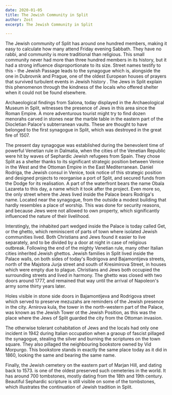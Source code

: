 ```yaml
---
date: 2020-01-05
title: The Jewish Community in Split
author: Zost
excerpt: The Jewish Community in Split

---
```


The Jewish community of Split has around one hundred members, making it easy to calculate how many attend Friday evening Sabbath. They have no rabbi, and community is more traditional than religious. This small community never had more than three hundred members in its history, but it had a strong influence disproportionate to its size. Street names testify to this - the Jewish Passage leads to the synagogue which is, alongside the one in Dubrovnik and Prague, one of the oldest European houses of prayers that survived turbulent events in Jewish history . The Jews in Split explain this phenomenon through the kindness of the locals who offered shelter when it could not be found elsewhere.

Archaeological findings from Salona, today displayed in the Archaeological Museum in Split, witnesses the presence of Jews in this area since the Roman Empire. A more adventurous  tourist might try to find dozen menorahs carved in stones near the marble table in the eastern part of the Diocletian Palace's subterranean vaults. These are thought to have belonged to the first synagogue in Split, which was destroyed in the great fire of 1507.

The present day synagogue was established during the benevolent time of powerful Venetian rule in Dalmatia, when the cities of the Venetian Republic were hit by waves of Sephardic Jewish refugees from Spain. They chose Split as a shelter thanks to its significant strategic position between Venice in the West and the Ottoman Empire in the East Mediterranean. Daniel Rodriga, the Jewish consul in Venice, took notice of this strategic position and designed projects to reorganise a port of Split, and secured funds from the Dodge for its realisation. A part of the waterfront bears the name Obala Lazareta to this day, a name which it took after the project. Even more so, the only street where the Jews lived inside the Palace bears Rodriga's name. Located near the synagogue, from the outside a modest building that hardly resembles a place of worship. This was done for security reasons, and because Jews were not allowed to own property, which significantly influenced the nature of their livelihood.

 Interstingly, the inhabited part wedged inside the Palace is today called Get, or the ghetto, which reminiscent of parts of town where isolated Jewish communities lived. Both Christians and Jews found it easier to live separately, and to be divided by a door at night in case of religious outbreak. Following the end of the mighty Venetian  rule, many other Italian cities inherited Jewish ghettos. Jewish families in Split lived inside the Palace walls, on both sides of today's Rodrigova and Bajamontijeva streets, north of the Majstora Jurja street and south of Kresimirova Street, in houses which were empty due to plague. Christians and Jews both occupied the surrounding streets and lived in harmony. The ghetto was closed with two doors around 1777, and remained that way until the arrival of Napoleon's army some thirty years later.

Holes visible in stone side doors in Bajamontijeva and Rodrigova street which served to preserve mezuzahs are reminders of the Jewish presence in the city. Arnirova kula, the tower in the north-western part of the Palace, was known as the Jewish Tower ot the Jewish Position, as this was the place where the Jews of Split guarded the city from the Ottoman invasion.

The otherwise tolerant cohabitation of Jews and the locals had only one incident in 1942 during Italian occupation when a graoup of fascist pillaged the synagogue, stealing the silver and burning the scriptures on the town square. They also pillaged the neighbouring bookstore owned by Vid Morpurgo. This bookstore stands in exactly the same place  today as it did in 1860, looking the same and bearing the same name.

Finally, the Jewish cemetery on the eastern part of Marjan Hill, and dating back to 1573. is one of the oldest preserved such cemeteries in the world. It has around 700 tombstones, mostly dating from the 18th and 19th century. Beautiful Sephardic scripture is still visible on some of the tombstones, which illustrates the continuation of Jewish tradition in Split.